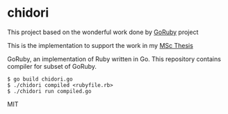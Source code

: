 # chidori

This project based on the wonderful work done by [GoRuby](https://github.com/goruby/goruby) project

This is the implementation to support the work in my [MSc Thesis](https://www.researchgate.net/publication/343685520_Chidori_-_Ruby_performance_analysis)

GoRuby, an implementation of Ruby written in Go. This repository contains compiler for subset of GoRuby.

```
$ go build chidori.go
$ ./chidori compiled <rubyfile.rb>
$ ./chidori run compiled.go
```

MIT
